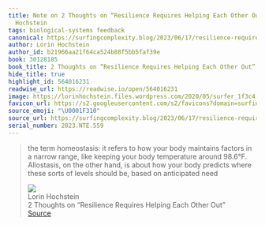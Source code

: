 ```yaml
---
title: Note on 2 Thoughts on “Resilience Requires Helping Each Other Out” via Lorin
  Hochstein
tags: biological-systems feedback
canonical: https://surfingcomplexity.blog/2023/06/17/resilience-requires-helping-each-other-out/
author: Lorin Hochstein
author_id: b21966aa21f64ca524b88f5bb5faf39e
book: 30128185
book_title: 2 Thoughts on “Resilience Requires Helping Each Other Out”
hide_title: true
highlight_id: 564016231
readwise_url: https://readwise.io/open/564016231
image: https://lorinhochstein.files.wordpress.com/2020/05/surfer_1f3c4.png?w=120
favicon_url: https://s2.googleusercontent.com/s2/favicons?domain=surfingcomplexity.blog
source_emoji: "\U0001F310"
source_url: https://surfingcomplexity.blog/2023/06/17/resilience-requires-helping-each-other-out/#:~:text=the%20term%20homeostasis%3A,on%20anticipated%20need
serial_number: 2023.NTE.559
---
```

> the term homeostasis: it refers to how your body maintains factors in a narrow range, like keeping your body temperature around 98.6°F. Allostasis, on the other hand, is about how your body predicts where these sorts of levels should be, based on anticipated need
> <div class="quoteback-footer"><div class="quoteback-avatar"><img class="mini-favicon" src="https://s2.googleusercontent.com/s2/favicons?domain=surfingcomplexity.blog"></div><div class="quoteback-metadata"><div class="metadata-inner"><span style="display:none">FROM:</span><div aria-label="Lorin Hochstein" class="quoteback-author"> Lorin Hochstein</div><div aria-label="2 Thoughts on “Resilience Requires Helping Each Other Out”" class="quoteback-title"> 2 Thoughts on “Resilience Requires Helping Each Other Out”</div></div></div><div class="quoteback-backlink"><a target="_blank" aria-label="go to the full text of this quotation" rel="noopener" href="https://surfingcomplexity.blog/2023/06/17/resilience-requires-helping-each-other-out/#:~:text=the%20term%20homeostasis%3A,on%20anticipated%20need" class="quoteback-arrow"> Source</a></div></div>